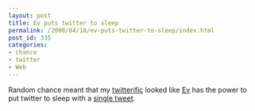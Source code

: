 ```yaml
---
layout: post
title: Ev puts twitter to sleep
permalink: /2008/04/18/ev-puts-twitter-to-sleep/index.html
post_id: 335
categories: 
- chance
- twitter
- Web
---
```


 Random chance meant that my <a href="http://iconfactory.com/software/twitterrific">twitterific</a> looked like <a href="http://twitter.com/ev">Ev</a> has the power to put twitter to sleep with a <a href="http://twitter.com/ev/statuses/791673260">single tweet</a>.

<img src="http://jordanbrock.com/assets/2008/4/18/the_power_of_ev.jpg" alt="" />

